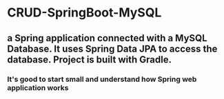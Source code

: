 # CRUD-SpringBoot-MySQL
## a Spring application connected with a MySQL Database. It uses Spring Data JPA to access the database. Project is built with Gradle.
### It's good to start small and understand how Spring web application works
